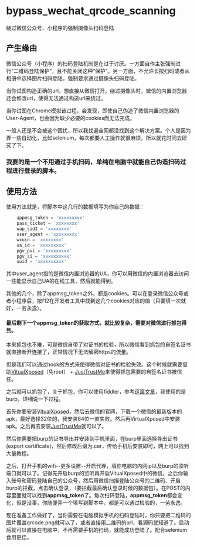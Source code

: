 # bypass_wechat_qrcode_scanning
绕过微信公众号、小程序的强制摄像头扫码登陆



## 产生缘由

微信公众号（小程序）的扫码登陆机制是在过于讨厌。一方面自作主张强制进行“二维码登陆保护”，且不能关闭这种“保护”。另一方面，不允许长按扫码或者从相册中选择图片扫码登陆，强制要求通过摄像头扫码登陆。

当你试图构造正确的url，想直接从微信打开，绕过摄像头时，微信的内置浏览器还会修改url，使得无法通过构造url来绕过。

当你试图在Chrome模拟该过程，会发现，即使自己伪造了微信内置浏览器的User-Agent，也会因为缺少必要的cookies而无法完成。

一般人还是不会被这个困扰，所以我找遍全网都没找到这个解决方案。个人是因为弄一些自动化，比如selenium，每次都要人工操作就很麻烦，所以就花时间去研究了下。

### 我要的是一个不用通过手机扫码，单纯在电脑中就能自己伪造扫码过程进行登录的脚本。

## 使用方法
使用方法就是，将脚本中这几行的数据填写为你自己的数据：

```python
    appmsg_token = 'xxxxxxxxx'
    pass_ticket = 'xxxxxxxx'
    wap_sid2 = 'xxxxxxxx'
    user_agent = 'xxxxxxxxx'
    wxuin = 'xxxxxxxx'
    ua_id = 'xxxxxxxxx'
    pgv_pvi = 'xxxxxxxxx'
    pgv_si = 'xxxxxxxxxx'
    uuid = 'xxxxxxxxxx'
```

其中user_agent指的是微信内置浏览器的UA，你可以用微信的内置浏览器去访问一些能显示自己UA的在线工具，然后就能得到。

其他的几个，除了appmsg_token之外，都是cookies。可以在登录微信公众号或者小程序后，按f12在开发者工具中找到这几个cookies对应的值（只要填一次就好，一劳永逸）。

#### 最后剩下一个appmsg_token的获取方式，就比较复杂，需要对微信进行抓包得到。
本来抓包也不难，可是微信自带了对证书的检验，所以微信看到抓包的自签名证书就直接断开连接了，正常情况下无法解密https的流量。

但是我们可以通过hook的方式来使得微信对证书的检验失效。这个时候就需要借助[VitualXposed](https://github.com/android-hacker/VirtualXposed)（免root） + [JustTrustMe](https://github.com/Fuzion24/JustTrustMe)来使得抓包需要的自签名证书被信任。

之后就可以抓包了，关于抓包，你可以使用fiddler，参考[这篇文章](https://github.com/wnma3mz/wechat_articles_spider/blob/master/docs/get_appmsg_token.md)，我使用的是burp，详细说一下过程。

首先你要安装[VitualXposed](https://github.com/android-hacker/VirtualXposed)，然后去微信的官网，下载一个微信的最新版本的apk，最好选择32位的，我安装64位一直失败。然后再VirtualXposed中安装apk。之后再去安装[JustTrustMe](https://github.com/Fuzion24/JustTrustMe)就可以了。

然后你需要把burp的证书导出并安装到手机里面，在burp里面选择导出证书(export certificate)，然后修改后缀为.cer，传给手机后安装即可，网上可以找到大量教程。

之后，打开手机的wifi--更多设置--开启代理，填你电脑的内网ip以及burp的监听端口就可以了。记得先开启burp的监听再开启VitualXposed中的微信。之后你输入账号和密码登陆自己的公众号，然后用微信扫描登陆公众号的二维码、开启burp的拦截，点击确认登录，（要拦截最后确认登录时候的数据包）。在POST的内容里面就可以找到**appmsg_token**了。每次扫码登陆，**appmsg_token**都会变化，但是没事，你随便弄一个填写到脚本中，都是可以通过检验的，一劳永逸。



现在准备工作做好了，当你需要在电脑模拟手机的扫码登陆时，你只要把二维码的图片覆盖qrcode.png就可以了，或者直接用二维码的url，看源码就知道了。启动后就可以直接在电脑中，不再需要手机的扫码，就能成功登陆了。配合selenium食用更佳。